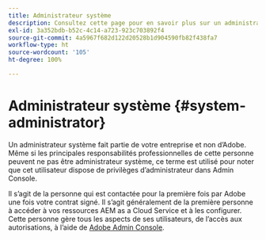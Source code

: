 ```yaml
---
title: Administrateur système
description: Consultez cette page pour en savoir plus sur un administrateur système.
exl-id: 3a352bdb-b52c-4c14-a723-923c703892f4
source-git-commit: 4a5967f682d122d20528b1d904590fb82f438fa7
workflow-type: ht
source-wordcount: '105'
ht-degree: 100%

---
```


# Administrateur système {#system-administrator}

Un administrateur système fait partie de votre entreprise et non d’Adobe. Même si les principales responsabilités professionnelles de cette personne peuvent ne pas être administrateur système, ce terme est utilisé pour noter que cet utilisateur dispose de privilèges d’administrateur dans Admin Console.

Il s’agit de la personne qui est contactée pour la première fois par Adobe une fois votre contrat signé. Il s’agit généralement de la première personne à accéder à vos ressources AEM as a Cloud Service et à les configurer. Cette personne gère tous les aspects de ses utilisateurs, de l’accès aux autorisations, à l’aide de [Adobe Admin Console](/help/onboarding/learn-concepts/admin-console.md).
